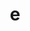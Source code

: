 ---
title: e
parent: Common Words
last_modified_date: 2021-10-21

see_also:
  - "f"
transcriptions:
  - ˈi
translations:
  - "hi; hello"
  - "(confirmation of attention)"
etymology:
  it was easy to type
examples:
  - bzo: "E!"
    eng: "Hello!"
  - bzo: "Hyume!\n> E?"
    eng: "Hey you!\n> Yes?"
---